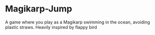 # Magikarp-Jump
A game where you play as a Magikarp swimming in the ocean, avoiding plastic straws. Heavily inspired by flappy bird
